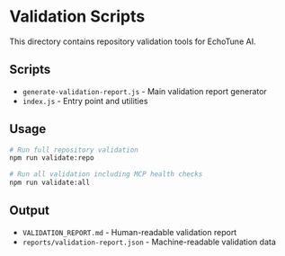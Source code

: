 # Validation Scripts

This directory contains repository validation tools for EchoTune AI.

## Scripts

- `generate-validation-report.js` - Main validation report generator
- `index.js` - Entry point and utilities

## Usage

```bash
# Run full repository validation
npm run validate:repo

# Run all validation including MCP health checks  
npm run validate:all
```

## Output

- `VALIDATION_REPORT.md` - Human-readable validation report
- `reports/validation-report.json` - Machine-readable validation data